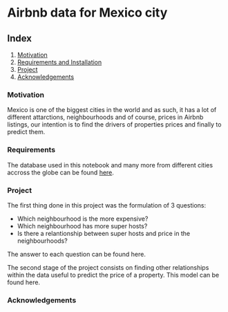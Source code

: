 # Airbnb data for Mexico city

## Index

1. [Motivation](#motivation)
2. [Requirements and Installation](#requirements)
3. [Project](#project)
4. [Acknowledgements](#acknowledgements)

<a name="motivation"></a>
### Motivation

Mexico is one of the biggest cities in the world and as such, it has a lot of different attarctions, neighbourhoods and of course, prices in Airbnb listings, our intention is to find the drivers of properties prices and finally to predict them.

<a name="requirements"></a>
### Requirements

The database used in this notebook and many more from different cities accross the globe can be found [here](http://insideairbnb.com/get-the-data.html).

<a name="projects"></a>
### Project

The first thing done in this project was the formulation of 3 questions:
* Which neighbourhood is the more expensive?
* Which neighbourhood has more super hosts?
* Is there a relantionship between super hosts and price in the neighbourhoods?

The answer to each question can be found here.

The second stage of the project consists on finding other relationships within the data useful to predict the price of a property. This model can be found here.

<a name="acknowledgements"></a>
### Acknowledgements

